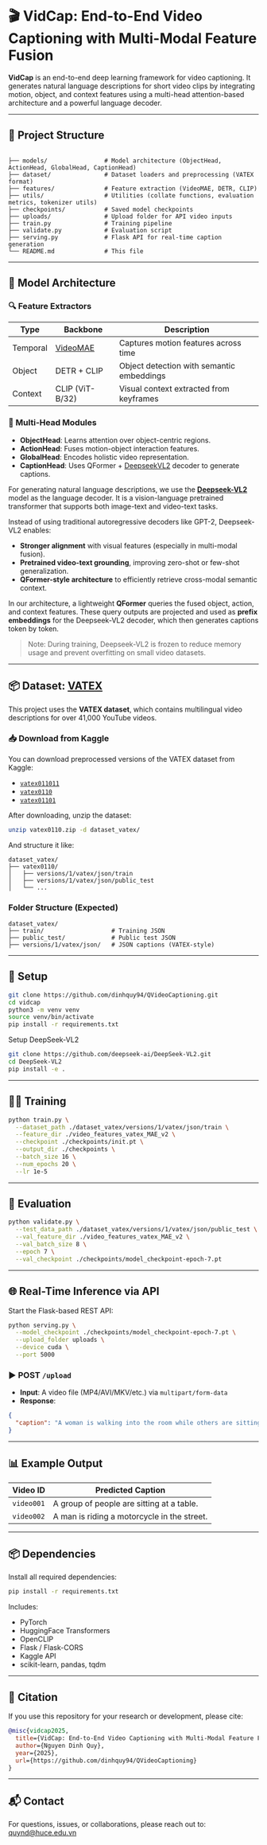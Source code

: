  
# 🎬 VidCap: End-to-End Video Captioning with Multi-Modal Feature Fusion

**VidCap** is an end-to-end deep learning framework for video captioning. It generates natural language descriptions for short video clips by integrating motion, object, and context features using a multi-head attention-based architecture and a powerful language decoder.

---

## 📂 Project Structure

```

├── models/                # Model architecture (ObjectHead, ActionHead, GlobalHead, CaptionHead)
├── dataset/               # Dataset loaders and preprocessing (VATEX format)
├── features/              # Feature extraction (VideoMAE, DETR, CLIP)
├── utils/                 # Utilities (collate functions, evaluation metrics, tokenizer utils)
├── checkpoints/           # Saved model checkpoints
├── uploads/               # Upload folder for API video inputs
├── train.py               # Training pipeline
├── validate.py            # Evaluation script
├── serving.py             # Flask API for real-time caption generation
└── README.md              # This file

````

---

## 🧠 Model Architecture

### 🔍 Feature Extractors

| Type      | Backbone       | Description                                      |
|-----------|----------------|--------------------------------------------------|
| Temporal  | [VideoMAE](https://github.com/MCG-NJU/VideoMAE) | Captures motion features across time |
| Object    | DETR + CLIP    | Object detection with semantic embeddings        |
| Context   | CLIP (ViT-B/32)| Visual context extracted from keyframes          |


### 🧩 Multi-Head Modules

- **ObjectHead**: Learns attention over object-centric regions.
- **ActionHead**: Fuses motion-object interaction features.
- **GlobalHead**: Encodes holistic video representation.
- **CaptionHead**: Uses QFormer + [DeepseekVL2](https://huggingface.co/deepseek-ai/deepseek-vl2-tiny) decoder to generate captions.

For generating natural language descriptions, we use the [**Deepseek-VL2**](https://huggingface.co/deepseek-ai/deepseek-vl2-tiny) model as the language decoder. It is a vision-language pretrained transformer that supports both image-text and video-text tasks.

Instead of using traditional autoregressive decoders like GPT-2, Deepseek-VL2 enables:

* **Stronger alignment** with visual features (especially in multi-modal fusion).
* **Pretrained video-text grounding**, improving zero-shot or few-shot generalization.
* **QFormer-style architecture** to efficiently retrieve cross-modal semantic context.

In our architecture, a lightweight **QFormer** queries the fused object, action, and context features. These query outputs are projected and used as **prefix embeddings** for the Deepseek-VL2 decoder, which then generates captions token by token.

> Note: During training, Deepseek-VL2 is frozen to reduce memory usage and prevent overfitting on small video datasets.
 
---

## 📦 Dataset: [VATEX](https://research.google.com/ava/download.html)

This project uses the **VATEX dataset**, which contains multilingual video descriptions for over 41,000 YouTube videos.

### 📥 Download from Kaggle

You can download preprocessed versions of the VATEX dataset from Kaggle:

* [`vatex011011`](https://www.kaggle.com/datasets/khaledatef1/vatex011011)
* [`vatex0110`](https://www.kaggle.com/datasets/khaledatef1/vatex0110)
* [`vatex01101`](https://www.kaggle.com/datasets/khaledatef1/vatex01101)

After downloading, unzip the dataset:

```bash
unzip vatex0110.zip -d dataset_vatex/
```

And structure it like:

```
dataset_vatex/
├── vatex0110/
│   ├── versions/1/vatex/json/train
│   ├── versions/1/vatex/json/public_test
│   └── ...
```
 

### Folder Structure (Expected)

```
dataset_vatex/
├── train/                   # Training JSON
├── public_test/             # Public test JSON
├── versions/1/vatex/json/   # JSON captions (VATEX-style)
```

---

## 🚀 Setup

```bash
git clone https://github.com/dinhquy94/QVideoCaptioning.git
cd vidcap
python3 -m venv venv
source venv/bin/activate
pip install -r requirements.txt
```

Setup DeepSeek-VL2

```bash
git clone https://github.com/deepseek-ai/DeepSeek-VL2.git
cd DeepSeek-VL2
pip install -e .
```
---

## 🏋️‍♂️ Training

```bash
python train.py \
  --dataset_path ./dataset_vatex/versions/1/vatex/json/train \
  --feature_dir ./video_features_vatex_MAE_v2 \
  --checkpoint ./checkpoints/init.pt \
  --output_dir ./checkpoints \
  --batch_size 16 \
  --num_epochs 20 \
  --lr 1e-5
```

---

## 🧪 Evaluation

```bash
python validate.py \
  --test_data_path ./dataset_vatex/versions/1/vatex/json/public_test \
  --val_feature_dir ./video_features_vatex_MAE_v2 \
  --val_batch_size 8 \
  --epoch 7 \
  --val_checkpoint ./checkpoints/model_checkpoint-epoch-7.pt
```

---

## 🌐 Real-Time Inference via API

Start the Flask-based REST API:

```bash
python serving.py \
  --model_checkpoint ./checkpoints/model_checkpoint-epoch-7.pt \
  --upload_folder uploads \
  --device cuda \
  --port 5000
```

### ▶️ POST `/upload`

* **Input**: A video file (MP4/AVI/MKV/etc.) via `multipart/form-data`
* **Response**:

```json
{
  "caption": "A woman is walking into the room while others are sitting at computers."
}
```

---

## 📊 Example Output

| Video ID   | Predicted Caption                           |
| ---------- | ------------------------------------------- |
| `video001` | A group of people are sitting at a table.   |
| `video002` | A man is riding a motorcycle in the street. |

---

## 📦 Dependencies

Install all required dependencies:

```bash
pip install -r requirements.txt
```

Includes:

* PyTorch
* HuggingFace Transformers
* OpenCLIP
* Flask / Flask-CORS
* Kaggle API
* scikit-learn, pandas, tqdm

---

## 📌 Citation

If you use this repository for your research or development, please cite:

```bibtex
@misc{vidcap2025,
  title={VidCap: End-to-End Video Captioning with Multi-Modal Feature Fusion},
  author={Nguyen Dinh Quy},
  year={2025},
  url={https://github.com/dinhquy94/QVideoCaptioning}
}
```

---

## 📬 Contact

For questions, issues, or collaborations, please reach out to: [quynd@huce.edu.vn](mailto:quynd@huce.edu.vn)
 
